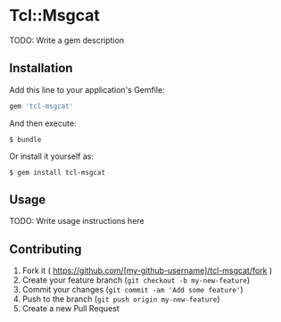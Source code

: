 # Tcl::Msgcat

TODO: Write a gem description

## Installation

Add this line to your application's Gemfile:

```ruby
gem 'tcl-msgcat'
```

And then execute:

    $ bundle

Or install it yourself as:

    $ gem install tcl-msgcat

## Usage

TODO: Write usage instructions here

## Contributing

1. Fork it ( https://github.com/[my-github-username]/tcl-msgcat/fork )
2. Create your feature branch (`git checkout -b my-new-feature`)
3. Commit your changes (`git commit -am 'Add some feature'`)
4. Push to the branch (`git push origin my-new-feature`)
5. Create a new Pull Request

